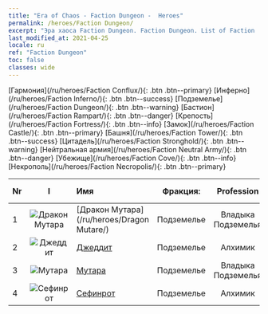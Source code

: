```yaml
---
title: "Era of Chaos - Faction Dungeon -  Heroes"
permalink: /heroes/Faction Dungeon/
excerpt: "Эра хаоса Faction Dungeon. Faction Dungeon. List of Faction  in Era of Chaos"
last_modified_at: 2021-04-25
locale: ru
ref: "Faction Dungeon"
toc: false
classes: wide
---
```

 [Гармония](/ru/heroes/Faction Conflux/){: .btn .btn--primary} [Инферно](/ru/heroes/Faction Inferno/){: .btn .btn--success} [Подземелье](/ru/heroes/Faction Dungeon/){: .btn .btn--warning} [Бастион](/ru/heroes/Faction Rampart/){: .btn .btn--danger} [Крепость](/ru/heroes/Faction Fortress/){: .btn .btn--info} [Замок](/ru/heroes/Faction Castle/){: .btn .btn--primary} [Башня](/ru/heroes/Faction Tower/){: .btn .btn--success} [Цитадель](/ru/heroes/Faction Stronghold/){: .btn .btn--warning} [Нейтральная армия](/ru/heroes/Faction Neutral Army/){: .btn .btn--danger} [Убежище](/ru/heroes/Faction Cove/){: .btn .btn--info} [Некрополь](/ru/heroes/Faction Necropolis/){: .btn .btn--primary} 

  | Nr |  I |    Имя    |  Фракция:   |  Profession   |  Ранг  |    Specialty     | User Rate  | 
  |:---|:--:|:-----------|:-------:|:-------------:|:------:|:-----------------|:----:|
  | 1 | ![Дракон Мутара](/images/h/h_MutareDrake.jpg) | [Дракон Мутара](/ru/heroes/Dragon Mutare/) | Подземелье | Владыка Подземелья | **SSR** |  Пробуждение дракона | SSR |
  | 2 | ![Джеддит](/images/h/h_Jeddite.jpg) | [Джеддит](/ru/heroes/Jeddite/) | Подземелье | Алхимик | **SR** |  Цикл жизни | SR |
  | 3 | ![Мутара](/images/h/h_Mutare.jpg) | [Мутара](/ru/heroes/Mutare/) | Подземелье | Владыка Подземелья | **R** |  Подземелье безумия | R |
  | 4 | ![Сефинрот](/images/h/h_Sephinroth.jpg) | [Сефинрот](/ru/heroes/Sephinroth/) | Подземелье | Алхимик | **R** |  Кристальный взгляд | R |

